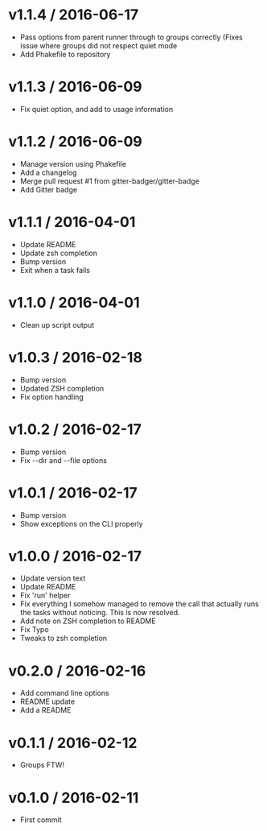 
v1.1.4 / 2016-06-17
===================

  * Pass options from parent runner through to groups correctly (Fixes issue where groups did not respect quiet mode
  * Add Phakefile to repository

v1.1.3 / 2016-06-09
===================

  * Fix quiet option, and add to usage information

v1.1.2 / 2016-06-09
===================

  * Manage version using Phakefile
  * Add a changelog
  * Merge pull request #1 from gitter-badger/gitter-badge
  * Add Gitter badge

v1.1.1 / 2016-04-01
===================

  * Update README
  * Update zsh completion
  * Bump version
  * Exit when a task fails

v1.1.0 / 2016-04-01
===================

  * Clean up script output

v1.0.3 / 2016-02-18
===================

  * Bump version
  * Updated ZSH completion
  * Fix option handling

v1.0.2 / 2016-02-17
===================

  * Bump version
  * Fix --dir and --file options

v1.0.1 / 2016-02-17
===================

  * Bump version
  * Show exceptions on the CLI properly

v1.0.0 / 2016-02-17
===================

  * Update version text
  * Update README
  * Fix 'run' helper
  * Fix everything I somehow managed to remove the call that actually runs the tasks without noticing. This is now resolved.
  * Add note on ZSH completion to README
  * Fix Typo
  * Tweaks to zsh completion

v0.2.0 / 2016-02-16
===================

  * Add command line options
  * README update
  * Add a README

v0.1.1 / 2016-02-12
===================

  * Groups FTW!

v0.1.0 / 2016-02-11
===================

  * First commit
